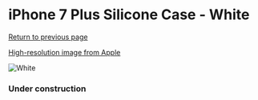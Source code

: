 # iPhone 7 Plus Silicone Case - White

[Return to previous page](/iphone_7)

[High-resolution image from Apple](https://store.storeimages.cdn-apple.com/8756/as-images.apple.com/is/MMQR2?wid=4500&hei=4500&fmt=png)

<div style="width: 384px"><img src="/everyphone/MMQR2.png" alt="White"></div>

### Under construction
